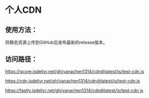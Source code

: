 # 个人CDN
## 使用方法：

将静态资源上传到GitHub后发布最新的release版本。


## 访问路径：

https://gcore.jsdelivr.net/gh/yanachen1314/cdn@latest/js/test-cdn.js

https://cdn.jsdelivr.net/gh/yanachen1314/cdn@latest/js/test-cdn.js

https://fastly.jsdelivr.net/gh/yanachen1314/cdn@latest/js/test-cdn.js

